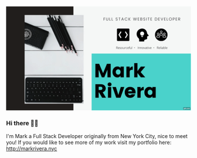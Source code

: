 ![website](gif.gif)

### Hi there 👋🏽
I'm Mark a Full Stack Developer originally from New York City, nice to meet you! If you would like to see more of my work visit my portfolio here: http://markrivera.nyc

<!--
**MarkRivera/MarkRivera** is a ✨ _special_ ✨ repository because its `README.md` (this file) appears on your GitHub profile.

Here are some ideas to get you started:

- 🌱 I’m currently learning how to make a game engine from scratch
- 📫 How to reach me: Mrivera1991@gmail.com

<!--
<a href="https://twitter.com/dhanani_brijesh">
  <img align="left" alt="Brijesh Dhanani | Twitter" width="22px" src="https://cdn.jsdelivr.net/npm/simple-icons@v3/icons/twitter.svg" />
</a>
<a href="https://www.linkedin.com/in/brijesh-dhanani-8a2061141">
  <img align="left" alt="Brijesh Dhanani" width="22px" src="https://cdn.jsdelivr.net/npm/simple-icons@v3/icons/linkedin.svg" />
</a>
<a href="https://www.facebook.com/people/Brijesh-Dhanani/100010798357963">
  <img align="left" alt="Brijesh Dhanani" width="22px" src="https://cdn.jsdelivr.net/npm/simple-icons@v3/icons/facebook.svg" />
</a>
<a href="https://www.instagram.com/singer_brijesh_dhanani">
  <img align="left" alt="Brijesh Dhanani" width="22px" src="https://cdn.jsdelivr.net/npm/simple-icons@v3/icons/instagram.svg" />
</a>
<br />
<br />

  <img align="right" alt="GIF" src="https://media.giphy.com/media/836HiJc7pgzy8iNXCn/giphy.gif" />
  
### 👨‍💻 Languages and Tools

<br />

[![JavaScript](https://img.shields.io/badge/-JavaScript-black?style=flat&logo=javascript&link=https://github.com/MarkRivera)](https://github.com/MarkRivera) 
[![HTML5](https://img.shields.io/badge/-HTML5-E34F26?style=flat&logo=html5&logoColor=white&link=https://github.com/MarkRivera)](https://github.com/MarkRivera) 
[![CSS3](https://img.shields.io/badge/-CSS3-1572B6?style=flat&logo=css3&link=https://github.com/MarkRivera)](https://github.com/MarkRivera) 
[![Bootstrap](https://img.shields.io/badge/-Bootstrap-563D7C?style=flat&logo=bootstrap&link=https://github.com/MarkRivera)](https://github.com/MarkRivera) 

[![React](https://img.shields.io/badge/-React-black?style=flat&logo=react&link=https://github.com/MarkRivera)](https://github.com/MarkRivera) 
[![Heroku](https://img.shields.io/badge/-Heroku-gray?style=flat&logo=heroku&link=https://github.com/MarkRivera)](https://github.com/MarkRivera) 
[![JQuery](https://img.shields.io/badge/-JQuery-blue?style=flat&logo=jquery&link=https://github.com/MarkRivera)](https://github.com/MarkRivera) 

[![Nodejs](https://img.shields.io/badge/-Nodejs-green?style=flat&logo=Node.js&link=https://github.com/MarkRivera)](https://github.com/MarkRivera) 
[![JSON](https://img.shields.io/badge/-json-02569B?style=flat&logo=json&link=https://github.com/MarkRivera)](https://github.com/MarkRivera)

[![MySQL](https://img.shields.io/badge/-MySQL-black?style=flat&logo=mysql&link=https://github.com/MarkRivera)](https://github.com/MarkRivera)
[![Git](https://img.shields.io/badge/-Git-black?style=flat&logo=git&link=https://github.com/MarkRivera)](https://github.com/MarkRivera) 
[![Bitbucket](https://img.shields.io/badge/-Bitbucket-blue?style=flat&logo=bitbucket&link=https://github.com/MarkRivera)](https://github.com/MarkRivera)
[![MongoDB](https://img.shields.io/badge/-MongoDB-FCA121?style=flat&logo=mongodb&link=https://github.com/MarkRivera)](https://gitlab.com/MarkRivera) 
